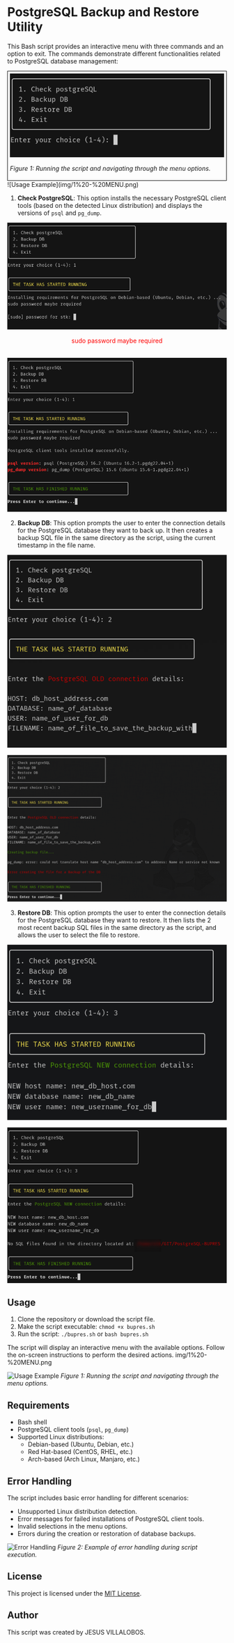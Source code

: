 # PostgreSQL Backup and Restore Utility

This Bash script provides an interactive menu with three commands and an option to exit. The commands demonstrate different functionalities related to PostgreSQL database management:

<div style="border: 1px solid black; padding: 5px;">
  <img src="img/1%20-%20MENU.png" alt="Usage Example">
  <p><em>Figure 1: Running the script and navigating through the menu options.</em></p>
</div>
![Usage Example](img/1%20-%20MENU.png)

1. **Check PostgreSQL**: This option installs the necessary PostgreSQL client tools (based on the detected Linux distribution) and displays the versions of `psql` and `pg_dump`.

![Usage Example](img/2%20-%20OPC%201%20-%20ASK%20SUDO%20PWD.png)
<center><span style="color:red;">sudo password maybe required</span></center>
<br>

![Usage Example](img/3%20-%20OPC%201%20-%20CHECKS%20FOR%20POSTGRES%20INSTALLS.png)

2. **Backup DB**: This option prompts the user to enter the connection details for the PostgreSQL database they want to back up. It then creates a backup SQL file in the same directory as the script, using the current timestamp in the file name.

![Usage Example](img/4%20-%20OPC%202%20-%20OLD%20SERVER%20TO%20BACKUP.png)

![Usage Example](img/5%20-%20OPC%202%20-%20ERROR%20FOR%20BACKUP.png)

3. **Restore DB**: This option prompts the user to enter the connection details for the PostgreSQL database they want to restore. It then lists the 2 most recent backup SQL files in the same directory as the script, and allows the user to select the file to restore.

![Usage Example](img/6%20-%20OPC%203%20-%20BACKUP%20TO%20RESTORE.png)

![Usage Example](img/7%20-%20OPC%203%20-%20ERROR%20FOR%20RESTORE.png)

## Usage

1. Clone the repository or download the script file.
2. Make the script executable: `chmod +x bupres.sh`
3. Run the script: `./bupres.sh` or `bash bupres.sh`

The script will display an interactive menu with the available options. Follow the on-screen instructions to perform the desired actions.
img/1%20-%20MENU.png

![Usage Example]([img/1%20-%20MENU.png])
*Figure 1: Running the script and navigating through the menu options.*

## Requirements

- Bash shell
- PostgreSQL client tools (`psql`, `pg_dump`)
- Supported Linux distributions:
  - Debian-based (Ubuntu, Debian, etc.)
  - Red Hat-based (CentOS, RHEL, etc.)
  - Arch-based (Arch Linux, Manjaro, etc.)

## Error Handling

The script includes basic error handling for different scenarios:
- Unsupported Linux distribution detection.
- Error messages for failed installations of PostgreSQL client tools.
- Invalid selections in the menu options.
- Errors during the creation or restoration of database backups.

![Error Handling](images/error_handling.png)
*Figure 2: Example of error handling during script execution.*

## License

This project is licensed under the [MIT License](LICENSE).

## Author

This script was created by JESUS VILLALOBOS.
